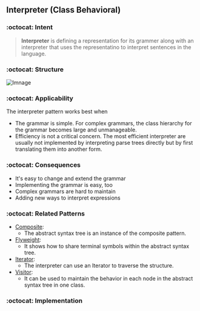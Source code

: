 ## Interpreter (Class Behavioral)

### :octocat: Intent

>**Interpreter** is defining a representation for its grammer along with an interpreter that uses the representatino to interpret sentences in the language.

### :octocat: Structure

![Imnage](https://www.baeldung.com/wp-content/uploads/2018/07/Interpreter.png)

### :octocat: Applicability 
The interpreter pattern works best when 
- The grammar is simple. For complex grammars, the class hierarchy for the grammar becomes large and unmanageable.
- Efficiency is not a critical concern. The most efficient interpreter are usually not implemented by interpreting parse trees directly but by first translating them into another form.
### :octocat: Consequences
- It's easy to change and extend the grammar
- Implementing the grammar is easy, too
- Complex grammars are hard to maintain
- Adding new ways to interpret expressions

### :octocat: Related Patterns
- [Composite](https://github.com/armleung/udemy-design-pattern/tree/master/Composite):
    - The abstract syntax tree is an instance of the composite pattern.
- [Flyweight](https://github.com/armleung/udemy-design-pattern/tree/master/Flyweight):
    - It shows how to share terminal symbols within the abstract syntax tree.
- [Iterator](https://github.com/armleung/udemy-design-pattern/tree/master/Iterator):
    - The interpreter can use an Iterator to traverse the structure.
- [Visitor](https://github.com/armleung/udemy-design-pattern/tree/master/Visitor):
    - It can be used to maintain the behavior in each node in the abstract syntax tree in one class.

### :octocat: Implementation